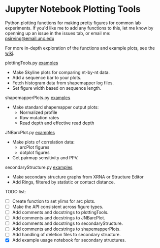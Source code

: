 Jupyter Notebook Plotting Tools
==============================================================================
Python plotting functions for making pretty figures for common lab experiments.
If you'd like me to add any functions to this, let me know by openning up an
issue in the issues tab, or email me: psirving@email.unc.edu

For more in-depth exploration of the functions and example plots, see the
[wiki](https://github.com/Weeks-UNC/JNBTools/wiki).

plottingTools.py [examples](JNB-example/plottingTools-example.md)
* Make Skyline plots for comparing nt-by-nt data.
* Add a sequence bar to your plots.
* Fetch histogram data from shapemapper log files.
* Set figure width based on sequence length.

shapemapperPlots.py [examples](JNB-example/plottingTools-example.md)
* Make standard shapemapper output plots:
  * Normalized profile
  * Raw mutation rates
  * Read depth and effective read depth

JNBarcPlot.py [examples](JNB-example/JNBarcPlot-example.md)
* Make plots of correlation data:
  * arcPlot figures
  * dotplot figures
* Get pairmap sensitivity and PPV.

secondaryStructure.py [examples](JNB-example/secondaryStructure-example.md)
* Make secondary structure graphs from XRNA or Structure Editor
* Add Rings, filtered by statistic or contact distance.

TODO list:
- [ ] Create function to set ylims for arc plots.
- [ ] Make the API consistent across figure types.
- [ ] Add comments and docstrings to plottingTools.
- [ ] Add comments and docstrings to JNBarcPlot.
- [ ] Add comments and docstrings to secondaryStructure.
- [ ] Add comments and docstrings to shapemapperPlots.
- [ ] Add handling of deletion files to secondary structure.
- [x] Add example usage notebook for secondary structures.
